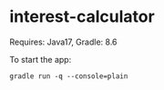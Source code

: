 # interest-calculator

Requires:
Java17, Gradle: 8.6

To start the app:
```
gradle run -q --console=plain
```